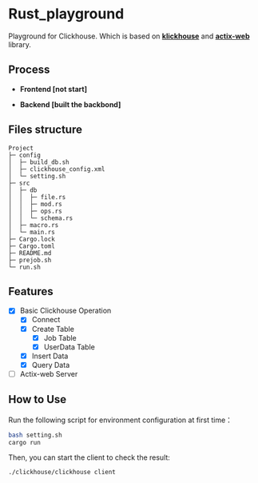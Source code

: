 # Rust_playground

Playground for Clickhouse.
Which is based on **[klickhouse](https://github.com/Protryon/klickhouse/)** and **[actix-web](https://github.com/actix/actix-web)** library.

## Process

- **Frontend [not start]**

- **Backend [built the backbond]**

## Files structure

```text
Project                      
├─ config                    
│  ├─ build_db.sh            
│  ├─ clickhouse_config.xml  
│  └─ setting.sh             
├─ src                       
│  ├─ db                     
│  │  ├─ file.rs             
│  │  ├─ mod.rs              
│  │  ├─ ops.rs              
│  │  └─ schema.rs           
│  ├─ macro.rs               
│  └─ main.rs                
├─ Cargo.lock                
├─ Cargo.toml                
├─ README.md                 
├─ prejob.sh                 
└─ run.sh                    
```

## Features

- [x] Basic Clickhouse Operation
  - [x] Connect
  - [x] Create Table
    - [x] Job Table
    - [x] UserData Table
  - [x] Insert Data
  - [x] Query Data

- [ ] Actix-web Server

## How to Use

Run the following script for environment configuration at first time：

```bash
bash setting.sh
cargo run
```

Then, you can start the client to check the result:

```bash
./clickhouse/clickhouse client
```

